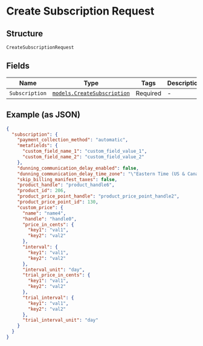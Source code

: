 
# Create Subscription Request

## Structure

`CreateSubscriptionRequest`

## Fields

| Name | Type | Tags | Description |
|  --- | --- | --- | --- |
| `Subscription` | [`models.CreateSubscription`](create-subscription.md) | Required | - |

## Example (as JSON)

```json
{
  "subscription": {
    "payment_collection_method": "automatic",
    "metafields": {
      "custom_field_name_1": "custom_field_value_1",
      "custom_field_name_2": "custom_field_value_2"
    },
    "dunning_communication_delay_enabled": false,
    "dunning_communication_delay_time_zone": "\"Eastern Time (US & Canada)\"",
    "skip_billing_manifest_taxes": false,
    "product_handle": "product_handle6",
    "product_id": 206,
    "product_price_point_handle": "product_price_point_handle2",
    "product_price_point_id": 130,
    "custom_price": {
      "name": "name4",
      "handle": "handle0",
      "price_in_cents": {
        "key1": "val1",
        "key2": "val2"
      },
      "interval": {
        "key1": "val1",
        "key2": "val2"
      },
      "interval_unit": "day",
      "trial_price_in_cents": {
        "key1": "val1",
        "key2": "val2"
      },
      "trial_interval": {
        "key1": "val1",
        "key2": "val2"
      },
      "trial_interval_unit": "day"
    }
  }
}
```

